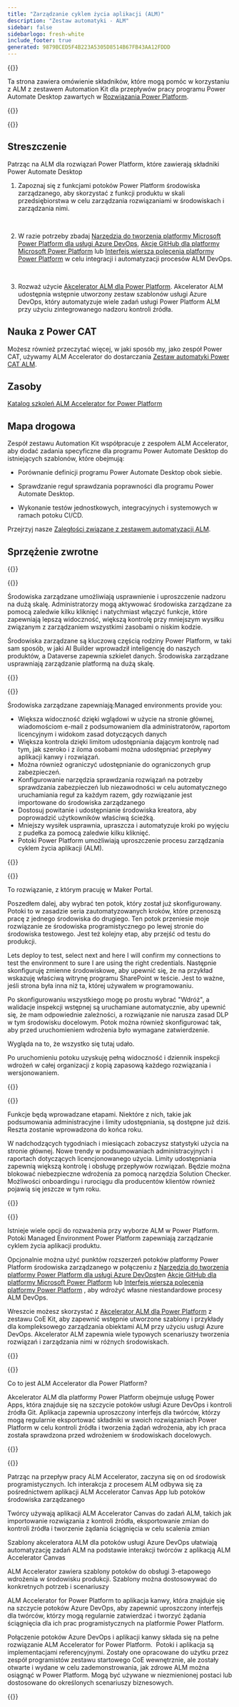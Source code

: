 ```yaml
---
title: "Zarządzanie cyklem życia aplikacji (ALM)"
description: "Zestaw automatyki - ALM"
sidebar: false
sidebarlogo: fresh-white
include_footer: true
generated: 9879BCED5F4B223A5305D8514B67FB43AA12FDDD
---
```


{{<slideStyles>}}

<div class="optional">

Ta strona zawiera omówienie składników, które mogą pomóc w korzystaniu z ALM z zestawem Automation Kit dla przepływów pracy programu Power Automate Desktop zawartych w [Rozwiązania Power Platform](https://learn.microsoft.com/power-platform/alm/solution-concepts-alm).

</div>

{{<presentation slides="1,2,3,4,5,6,7">}}

<div class="optional">

{{<presentationStyles>}}

## Streszczenie

Patrząc na ALM dla rozwiązań Power Platform, które zawierają składniki Power Automate Desktop

1. Zapoznaj się z funkcjami potoków Power Platform środowiska zarządzanego, aby skorzystać z funkcji produktu w skali przedsiębiorstwa w celu zarządzania rozwiązaniami w środowiskach i zarządzania nimi.

<br/>

2. W razie potrzeby zbadaj [Narzędzia do tworzenia platformy Microsoft Power Platform dla usługi Azure DevOps](https://learn.microsoft.com/power-platform/alm/devops-build-tools), [Akcje GitHub dla platformy Microsoft Power Platform](https://learn.microsoft.com/power-platform/alm/devops-github-actions) lub [Interfejs wiersza polecenia platformy Power Platform](https://learn.microsoft.com/power-platform/developer/cli/introduction) w celu integracji i automatyzacji procesów ALM DevOps.

<br/>

3. Rozważ użycie [Akcelerator ALM dla Power Platform](https://learn.microsoft.com/power-platform/guidance/coe/almacceleratorpowerplatform-components). Akcelerator ALM udostępnia wstępnie utworzony zestaw szablonów usługi Azure DevOps, który automatyzuje wiele zadań usługi Power Platform ALM przy użyciu zintegrowanego nadzoru kontroli źródła.

## Nauka z Power CAT

Możesz również przeczytać więcej, w jaki sposób my, jako zespół Power CAT, używamy ALM Accelerator do dostarczania [Zestaw automatyki Power CAT ALM](/pl/features/alm/powercat).

## Zasoby

[Katalog szkoleń ALM Accelerator for Power Platform](https://learn.microsoft.com/power-platform/guidance/coe/almacceleratorpowerplatform-learningcatalog)

## Mapa drogowa

Zespół zestawu Automation Kit współpracuje z zespołem ALM Accelerator, aby dodać zadania specyficzne dla programu Power Automate Desktop do istniejących szablonów, które obejmują:

- Porównanie definicji programu Power Automate Desktop obok siebie.

- Sprawdzanie reguł sprawdzania poprawności dla programu Power Automate Desktop.

- Wykonanie testów jednostkowych, integracyjnych i systemowych w ramach potoku CI/CD.

Przejrzyj nasze [Zaległości związane z zestawem automatyzacji ALM](https://github.com/microsoft/powercat-automation-kit/issues?q=is%3Aissue+is%3Aopen+label%3Aalm).

## Sprzężenie zwrotne

{{<questions name="/content/pl/features/alm.json" completed="Dziękujemy za przekazanie opinii" showNavigationButtons="false" locale="pl">}}

</div>

{{<slide  id="slide1" audio="features/alm/managed-environments-overview.mp3" description="Managed Environments Overview" image="features/alm/managed-environments-overview.svg" >}}

Środowiska zarządzane umożliwiają usprawnienie i uproszczenie nadzoru na dużą skalę. Administratorzy mogą aktywować środowiska zarządzane za pomocą zaledwie kilku kliknięć i natychmiast włączyć funkcje, które zapewniają lepszą widoczność, większą kontrolę przy mniejszym wysiłku związanym z zarządzaniem wszystkimi zasobami o niskim kodzie.

Środowiska zarządzane są kluczową częścią rodziny Power Platform, w taki sam sposób, w jaki AI Builder wprowadził inteligencję do naszych produktów, a Dataverse zapewnia szkielet danych. Środowiska zarządzane usprawniają zarządzanie platformą na dużą skalę.

{{</slide>}}

{{<slide  id="slide2" audio="features/alm/managed-environments-features.mp3" description="Managed Environments Features" image="features/alm/managed-environments-features.svg" >}}

Środowiska zarządzane zapewniają:Managed environments provide you:

- Większa widoczność dzięki wglądowi w użycie na stronie głównej, wiadomościom e-mail z podsumowaniem dla administratorów, raportom licencyjnym i widokom zasad dotyczących danych
- Większa kontrola dzięki limitom udostępniania dającym kontrolę nad tym, jak szeroko i z iloma osobami można udostępniać przepływy aplikacji kanwy i rozwiązań.
- Można również ograniczyć udostępnianie do ograniczonych grup zabezpieczeń.
- Konfigurowanie narzędzia sprawdzania rozwiązań na potrzeby sprawdzania zabezpieczeń lub niezawodności w celu automatycznego uruchamiania reguł za każdym razem, gdy rozwiązanie jest importowane do środowiska zarządzanego
- Dostosuj powitanie i udostępnianie środowiska kreatora, aby poprowadzić użytkowników właściwą ścieżką.
- Mniejszy wysiłek usprawnia, upraszcza i automatyzuje kroki po wyjęciu z pudełka za pomocą zaledwie kilku kliknięć. 
- Potoki Power Platform umożliwiają uproszczenie procesu zarządzania cyklem życia aplikacji (ALM).

{{</slide>}}

{{<slide  id="slide3" cdnVideo="features/alm/managed-environments-power-platform-pipelines-demo.mp4" description="Power Platform Pipelines Demo" >}}

To rozwiązanie, z którym pracuję w Maker Portal.

Poszedłem dalej, aby wybrać ten potok, który został już skonfigurowany. Potoki to w zasadzie seria zautomatyzowanych kroków, które przenoszą pracę z jednego środowiska do drugiego. Ten potok przeniesie moje rozwiązanie ze środowiska programistycznego po lewej stronie do środowiska testowego. Jest też kolejny etap, aby przejść od testu do produkcji.

Lets deploy to test, select next and here I will confirm my connections to test the environment to sure I are using the right credentials. Następnie skonfiguruję zmienne środowiskowe, aby upewnić się, że na przykład wskazuję właściwą witrynę programu SharePoint w teście. Jest to ważne, jeśli strona była inna niż ta, której używałem w programowaniu. 

Po skonfigurowaniu wszystkiego mogę po prostu wybrać "Wdróż", a walidacje inspekcji wstępnej są uruchamiane automatycznie, aby upewnić się, że mam odpowiednie zależności, a rozwiązanie nie narusza zasad DLP w tym środowisku docelowym. Potok można również skonfigurować tak, aby przed uruchomieniem wdrożenia było wymagane zatwierdzenie. 

Wygląda na to, że wszystko się tutaj udało.

Po uruchomieniu potoku uzyskuję pełną widoczność i dziennik inspekcji wdrożeń w całej organizacji z kopią zapasową każdego rozwiązania i wersjonowaniem.

{{</slide>}}

{{<slide  id="slide4" audio="features/alm/managed-environments-feature-availability.mp3?v=1" description="Managed Environments Availability" image="features/alm/managed-environments-feature-availability.svg?v=1" >}}

Funkcje będą wprowadzane etapami. Niektóre z nich, takie jak podsumowania administracyjne i limity udostępniania, są dostępne już dziś. Reszta zostanie wprowadzona do końca roku.

W nadchodzących tygodniach i miesiącach zobaczysz statystyki użycia na stronie głównej. Nowe trendy w podsumowaniach administracyjnych i raportach dotyczących licencjonowanego użycia. Limity udostępniania zapewnią większą kontrolę i obsługę przepływów rozwiązań. Będzie można blokować niebezpieczne wdrożenia za pomocą narzędzia Solution Checker. Możliwości onboardingu i rurociągu dla producentów klientów również pojawią się jeszcze w tym roku.

{{</slide>}}

{{<slide  id="slide5" audio="features/alm/pipeline-extensibility.mp3?v=1" description="Pipeline Extensibility" image="features/alm/pipeline-extensibility.svg?v=1" >}}

Istnieje wiele opcji do rozważenia przy wyborze ALM w Power Platform. Potoki Managed Environment Power Platform zapewniają zarządzanie cyklem życia aplikacji produktu.

Opcjonalnie można użyć punktów rozszerzeń potoków platformy Power Platform środowiska zarządzanego w połączeniu z [Narzędzia do tworzenia platformy Power Platform dla usługi Azure DevOps](https://learn.microsoft.com/power-platform/alm/devops-build-tools)ten [Akcje GitHub dla platformy Microsoft Power Platform](https://learn.microsoft.com/power-platform/alm/devops-github-actions) lub [Interfejs wiersza polecenia platformy Power Platform](https://learn.microsoft.com/en-us/power-platform/developer/cli/introduction) , aby wdrożyć własne niestandardowe procesy ALM DevOps.

Wreszcie możesz skorzystać z [Akcelerator ALM dla Power Platform](https://learn.microsoft.com/power-platform/guidance/coe/almacceleratorpowerplatform-learningcatalog) z zestawu CoE Kit, aby zapewnić wstępnie utworzone szablony i przykłady dla kompleksowego zarządzania obiektami ALM przy użyciu usługi Azure DevOps. Akcelerator ALM zapewnia wiele typowych scenariuszy tworzenia rozwiązań i zarządzania nimi w różnych środowiskach.

{{</slide>}}

{{<slide  id="slide6" audio="features/alm/alm-accelerator-for-power-platform-overview.mp3?v=1" description="ALM Accelerator for Power Platform Overview" image="features/alm/alm-accelerator-for-power-platform-overview.svg?v=1" >}}

Co to jest ALM Accelerator dla Power Platform?

Akcelerator ALM dla platformy Power Platform obejmuje usługę Power Apps, która znajduje się na szczycie potoków usługi Azure DevOps i kontroli źródła Git. Aplikacja zapewnia uproszczony interfejs dla twórców, którzy mogą regularnie eksportować składniki w swoich rozwiązaniach Power Platform w celu kontroli źródła i tworzenia żądań wdrożenia, aby ich praca została sprawdzona przed wdrożeniem w środowiskach docelowych.

{{</slide>}}

{{<slide  id="slide7" audio="features/alm/alm-accelerator-for-power-platform-workflow.mp3?v=1" description="ALM Accelerator for Power Platform Workflow" image="features/alm/alm-accelerator-for-power-platform-workflow.svg?v=1" >}}

Patrząc na przepływ pracy ALM Accelerator, zaczyna się on od środowisk programistycznych. Ich interakcja z procesem ALM odbywa się za pośrednictwem aplikacji ALM Accelerator Canvas App lub potoków środowiska zarządzanego

Twórcy używają aplikacji ALM Accelerator Canvas do zadań ALM, takich jak importowanie rozwiązania z kontroli źródła, eksportowanie zmian do kontroli źródła i tworzenie żądania ściągnięcia w celu scalenia zmian

Szablony akceleratora ALM dla potoków usługi Azure DevOps ułatwiają automatyzację zadań ALM na podstawie interakcji twórców z aplikacją ALM Accelerator Canvas

ALM Accelerator zawiera szablony potoków do obsługi 3-etapowego wdrożenia w środowisku produkcji.
Szablony można dostosowywać do konkretnych potrzeb i scenariuszy

ALM Accelerator for Power Platform to aplikacja kanwy, która znajduje się na szczycie potoków Azure DevOps, aby zapewnić uproszczony interfejs dla twórców, którzy mogą regularnie zatwierdzać i tworzyć żądania ściągnięcia dla ich prac programistycznych na platformie Power Platform. 

Połączenie potoków Azure DevOps i aplikacji kanwy składa się na pełne rozwiązanie ALM Accelerator for Power Platform. 
Potoki i aplikacja są implementacjami referencyjnymi. Zostały one opracowane do użytku przez zespół programistów zestawu startowego CoE wewnętrznie, ale zostały otwarte i wydane w celu zademonstrowania, jak zdrowe ALM można osiągnąć w Power Platform. Mogą być używane w niezmienionej postaci lub dostosowane do określonych scenariuszy biznesowych.

{{</slide>}}
